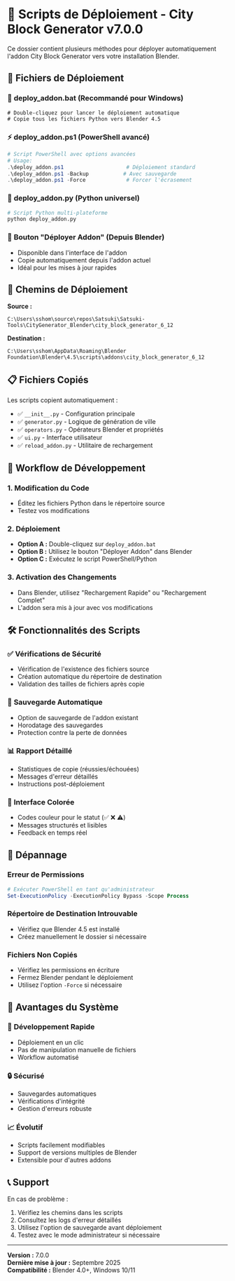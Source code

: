 # 🚀 Scripts de Déploiement - City Block Generator v7.0.0

Ce dossier contient plusieurs méthodes pour déployer automatiquement l'addon City Block Generator vers votre installation Blender.

## 📁 Fichiers de Déploiement

### 🎯 **deploy_addon.bat** (Recommandé pour Windows)
```batch
# Double-cliquez pour lancer le déploiement automatique
# Copie tous les fichiers Python vers Blender 4.5
```

### ⚡ **deploy_addon.ps1** (PowerShell avancé)
```powershell
# Script PowerShell avec options avancées
# Usage:
.\deploy_addon.ps1                    # Déploiement standard
.\deploy_addon.ps1 -Backup           # Avec sauvegarde
.\deploy_addon.ps1 -Force             # Forcer l'écrasement
```

### 🐍 **deploy_addon.py** (Python universel)
```python
# Script Python multi-plateforme
python deploy_addon.py
```

### 🔄 **Bouton "Déployer Addon"** (Depuis Blender)
- Disponible dans l'interface de l'addon
- Copie automatiquement depuis l'addon actuel
- Idéal pour les mises à jour rapides

## 🎯 Chemins de Déploiement

**Source :**
```
C:\Users\sshom\source\repos\Satsuki\Satsuki-Tools\CityGenerator_Blender\city_block_generator_6_12
```

**Destination :**
```
C:\Users\sshom\AppData\Roaming\Blender Foundation\Blender\4.5\scripts\addons\city_block_generator_6_12
```

## 📋 Fichiers Copiés

Les scripts copient automatiquement :
- ✅ `__init__.py` - Configuration principale
- ✅ `generator.py` - Logique de génération de ville
- ✅ `operators.py` - Opérateurs Blender et propriétés
- ✅ `ui.py` - Interface utilisateur
- ✅ `reload_addon.py` - Utilitaire de rechargement

## 🔄 Workflow de Développement

### 1. **Modification du Code**
- Éditez les fichiers Python dans le répertoire source
- Testez vos modifications

### 2. **Déploiement**
- **Option A :** Double-cliquez sur `deploy_addon.bat`
- **Option B :** Utilisez le bouton "Déployer Addon" dans Blender
- **Option C :** Exécutez le script PowerShell/Python

### 3. **Activation des Changements**
- Dans Blender, utilisez "Rechargement Rapide" ou "Rechargement Complet"
- L'addon sera mis à jour avec vos modifications

## 🛠️ Fonctionnalités des Scripts

### ✅ **Vérifications de Sécurité**
- Vérification de l'existence des fichiers source
- Création automatique du répertoire de destination
- Validation des tailles de fichiers après copie

### 💾 **Sauvegarde Automatique**
- Option de sauvegarde de l'addon existant
- Horodatage des sauvegardes
- Protection contre la perte de données

### 📊 **Rapport Détaillé**
- Statistiques de copie (réussies/échouées)
- Messages d'erreur détaillés
- Instructions post-déploiement

### 🎨 **Interface Colorée**
- Codes couleur pour le statut (✅ ❌ ⚠️)
- Messages structurés et lisibles
- Feedback en temps réel

## 🔧 Dépannage

### **Erreur de Permissions**
```powershell
# Exécuter PowerShell en tant qu'administrateur
Set-ExecutionPolicy -ExecutionPolicy Bypass -Scope Process
```

### **Répertoire de Destination Introuvable**
- Vérifiez que Blender 4.5 est installé
- Créez manuellement le dossier si nécessaire

### **Fichiers Non Copiés**
- Vérifiez les permissions en écriture
- Fermez Blender pendant le déploiement
- Utilisez l'option `-Force` si nécessaire

## 🎯 Avantages du Système

### 🚀 **Développement Rapide**
- Déploiement en un clic
- Pas de manipulation manuelle de fichiers
- Workflow automatisé

### 🔒 **Sécurisé**
- Sauvegardes automatiques
- Vérifications d'intégrité
- Gestion d'erreurs robuste

### 📈 **Évolutif**
- Scripts facilement modifiables
- Support de versions multiples de Blender
- Extensible pour d'autres addons

## 📞 Support

En cas de problème :
1. Vérifiez les chemins dans les scripts
2. Consultez les logs d'erreur détaillés
3. Utilisez l'option de sauvegarde avant déploiement
4. Testez avec le mode administrateur si nécessaire

---

**Version :** 7.0.0  
**Dernière mise à jour :** Septembre 2025  
**Compatibilité :** Blender 4.0+, Windows 10/11
